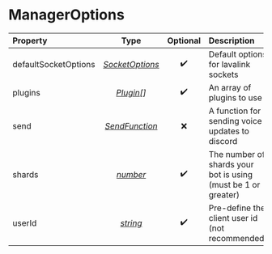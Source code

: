 # ManagerOptions

| Property             |               Type                | Optional | Description                                                   |
| :------------------- | :-------------------------------: | :------: | :------------------------------------------------------------ |
| defaultSocketOptions | _[SocketOptions](/SocketOptions)_ |    ✔️    | Default options for lavalink sockets                          |
| plugins              |  _[Plugin](../classes/plugin)[]_  |    ✔️    | An array of plugins to use                                    |
| send                 |  _[SendFunction](/SendFunction)_  |    ❌    | A function for sending voice updates to discord               |
| shards               |           _[number][2]_           |    ✔️    | The number of shards your bot is using (must be 1 or greater) |
| userId               |           _[string][1]_           |    ✔️    | Pre-define the client user id (not recommended)               |

[1]: https://developer.mozilla.org/en-US/docs/Web/JavaScript/Reference/Global_Objects/string
[2]: https://developer.mozilla.org/en-US/docs/Web/JavaScript/Reference/Global_Objects/number
